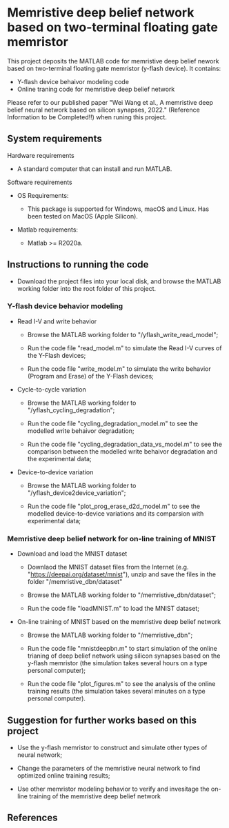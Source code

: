# Memristive deep belief network based on two-terminal floating gate memristor

This project deposits the MATLAB code for memristive deep belief nework based on two-terminal floating gate memristor (y-flash device).
It contains:
- Y-flash device behaivor modeling code
- Online traning code for memristive deep belief network

Please refer to our published paper "Wei Wang et al., A memristive deep belief neural network based on silicon synapses, 2022." (Reference Information to be Completed!!) when runing this project. 


## System requirements
Hardware requirements
- A standard computer that can install and run MATLAB.

Software requirements
- OS Requirements:
  - This package is supported for Windows, macOS and Linux.
Has been tested on MacOS (Apple Silicon).

- Matlab requirements:
  - Matlab >= R2020a.

## Instructions to running the code

- Download the project files into your local disk, and browse the MATLAB working folder into the root folder of this project.

### Y-flash device behavior modeling
- Read I-V and write behavior

  - Browse the MATLAB working folder to "/yflash_write_read_model";

  - Run the code file "read_model.m" to simulate the Read I-V curves of the Y-Flash devices;
  
  - Run the code file "write_model.m" to simulate the write behavior (Program and Erase) of the Y-Flash devices; 

- Cycle-to-cycle variation

  - Browse the MATLAB working folder to "/yflash_cycling_degradation";
 
  - Run the code file "cycling_degradation_model.m" to see the modelled write behaivor degradation;
  
  - Run the code file "cycling_degradation_data_vs_model.m" to see the comparison between the modelled write behaivor degradation and the experimental data;

- Device-to-device variation

  - Browse the MATLAB working folder to "/yflash_device2device_variation";
 
  - Run the code file "plot_prog_erase_d2d_model.m" to see the modelled device-to-device variations and its comparsion with experimental data;
  

### Memristive deep belief network for on-line training of MNIST

- Download and load the MNIST dataset

  - Downlaod the MNIST dataset files from the Internet (e.g. "https://deepai.org/dataset/mnist"), unzip and save the files in the folder "/memristive_dbn/dataset"
  
  - Browse the MATLAB working folder to "/memristive_dbn/dataset";
  
  - Run the code file "loadMNIST.m" to load the MNIST dataset;

- On-line training of MNIST based on the memristive deep belief network

  - Browse the MATLAB working folder to "/memristive_dbn";
  
  - Run the code file "mnistdeepbn.m" to start simulation of the online trianing of deep belief network using silicon synapses based on the y-flash memristor (the simulation takes several hours on a type personal computer);
  
  - Run the code file "plot_figures.m" to see the analysis of the online training results (the simulation takes several minutes on a type personal computer).
  
  
## Suggestion for further works based on this project

- Use the y-flash memristor to construct and simulate other types of neural network;

- Change the parameters of the memristive neural network to find optimized online training results;

- Use other memristor modeling behavior to verify and invesitage the on-line training of the memristive deep belief network 


## References





